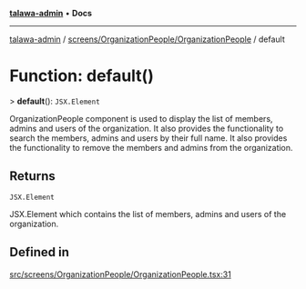 [**talawa-admin**](../../../../README.md) • **Docs**

***

[talawa-admin](../../../../modules.md) / [screens/OrganizationPeople/OrganizationPeople](../README.md) / default

# Function: default()

\> **default**(): `JSX.Element`

OrganizationPeople component is used to display the list of members, admins and users of the organization.
It also provides the functionality to search the members, admins and users by their full name.
It also provides the functionality to remove the members and admins from the organization.

## Returns

`JSX.Element`

JSX.Element which contains the list of members, admins and users of the organization.

## Defined in

[src/screens/OrganizationPeople/OrganizationPeople.tsx:31](https://github.com/PalisadoesFoundation/talawa-admin/blob/4bef0939e3fab4672bfd3599312195b8557e01a3/src/screens/OrganizationPeople/OrganizationPeople.tsx#L31)

